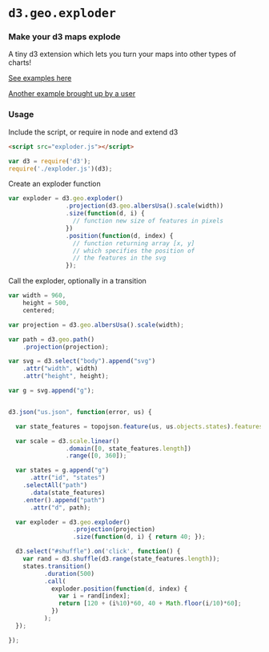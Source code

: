 # `d3.geo.exploder`

### Make your d3 maps explode

A tiny d3 extension which lets you turn your maps into other types of charts!

[See examples here](http://bsouthga.github.io/d3-exploder/)

[Another example brought up by a user](http://jsfiddle.net/9Lpcm56n/1/)

### Usage

Include the script, or require in node and extend d3

```html
<script src="exploder.js"></script>
```

```javascript
var d3 = require('d3');
require('./exploder.js')(d3);
```


Create an exploder function

```javascript
var exploder = d3.geo.exploder()
                .projection(d3.geo.albersUsa().scale(width))
                .size(function(d, i) { 
                  // function new size of features in pixels
                })
                .position(function(d, index) {
                  // function returning array [x, y]
                  // which specifies the position of
                  // the features in the svg
                });
```

Call the exploder, optionally in a transition

```javascript
var width = 960,
    height = 500,
    centered;

var projection = d3.geo.albersUsa().scale(width);

var path = d3.geo.path()
    .projection(projection);

var svg = d3.select("body").append("svg")
    .attr("width", width)
    .attr("height", height);

var g = svg.append("g");


d3.json("us.json", function(error, us) {

  var state_features = topojson.feature(us, us.objects.states).features;

  var scale = d3.scale.linear()
                .domain([0, state_features.length])
                .range([0, 360]);

  var states = g.append("g")
      .attr("id", "states")
    .selectAll("path")
      .data(state_features)
    .enter().append("path")
      .attr("d", path);

  var exploder = d3.geo.exploder()
                  .projection(projection)
                  .size(function(d, i) { return 40; });

  d3.select("#shuffle").on('click', function() {
    var rand = d3.shuffle(d3.range(state_features.length));
    states.transition()
          .duration(500)
          .call(
            exploder.position(function(d, index) {
              var i = rand[index];
              return [120 + (i%10)*60, 40 + Math.floor(i/10)*60];
            })
          );
  });

});
```
